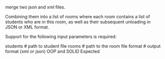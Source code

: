 merge two json and xml files.

Сombining them into a list of rooms where each room contains a list of students who are in this room, as well as their subsequent unloading in JSON or XML format.

Support for the following input parameters is required:

students # path to student file
rooms # path to the room file
format # output format (xml or json)
OOP and SOLID Expected
